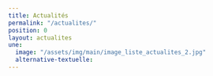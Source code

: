 ```yaml
---
title: Actualités
permalink: "/actualites/"
position: 0
layout: actualites
une:
  image: "/assets/img/main/image_liste_actualites_2.jpg"
  alternative-textuelle:
---
```


